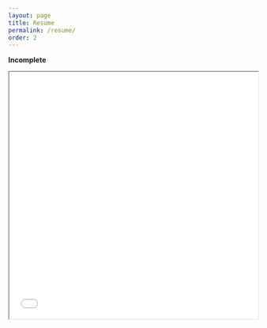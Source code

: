 ```yaml
---
layout: page
title: Resume
permalink: /resume/
order: 2
---
```


**Incomplete**

<iframe src="/_assets/Resume.html" style="width:100%; overflow:no;" scrolling="auto" height="500"></iframe>
